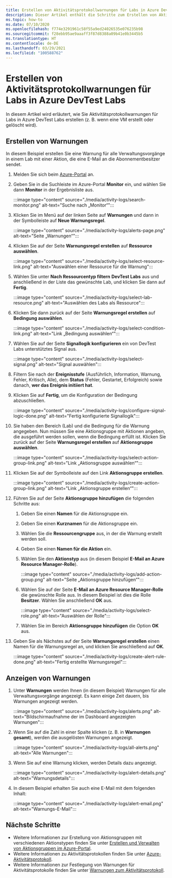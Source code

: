 ```yaml
---
title: Erstellen von Aktivitätsprotokollwarnungen für Labs in Azure DevTest Labs
description: Dieser Artikel enthält die Schritte zum Erstellen von Aktivitätsprotokollwarnungen für Labs in Azure DevTest Labs.
ms.topic: how-to
ms.date: 07/10/2020
ms.openlocfilehash: f774e3291961c58f55a9ed24026535e076235b98
ms.sourcegitcommit: f28ebb95ae9aaaff3f87d8388a09b41e0b3445b5
ms.translationtype: HT
ms.contentlocale: de-DE
ms.lasthandoff: 03/29/2021
ms.locfileid: "100588762"
---
```

# <a name="create-activity-log-alerts-for-labs-in-azure-devtest-labs"></a>Erstellen von Aktivitätsprotokollwarnungen für Labs in Azure DevTest Labs
In diesem Artikel wird erläutert, wie Sie Aktivitätsprotokollwarnungen für Labs in Azure DevTest Labs erstellen (z. B. wenn eine VM erstellt oder gelöscht wird).

## <a name="create-alerts"></a>Erstellen von Warnungen
In diesem Beispiel erstellen Sie eine Warnung für alle Verwaltungsvorgänge in einem Lab mit einer Aktion, die eine E-Mail an die Abonnementbesitzer sendet. 

1. Melden Sie sich beim [Azure-Portal](https://portal.azure.com) an.
1. Geben Sie in die Suchleiste im Azure-Portal **Monitor** ein, und wählen Sie dann **Monitor** in der Ergebnisliste aus. 

    :::image type="content" source="./media/activity-logs/search-monitor.png" alt-text="Suche nach „Monitor“":::        
1. Klicken Sie im Menü auf der linken Seite auf **Warnungen** und dann in der Symbolleiste auf **Neue Warnungsregel**. 

    :::image type="content" source="./media/activity-logs/alerts-page.png" alt-text="Seite „Warnungen“":::    
1. Klicken Sie auf der Seite **Warnungsregel erstellen** auf **Ressource auswählen**. 

    :::image type="content" source="./media/activity-logs/select-resource-link.png" alt-text="Auswählen einer Ressource für die Warnung":::        
1. Wählen Sie unter **Nach Ressourcentyp filtern** **DevTest Labs** aus und anschließend in der Liste das gewünschte Lab, und klicken Sie dann auf **Fertig**.

    :::image type="content" source="./media/activity-logs/select-lab-resource.png" alt-text="Auswählen des Labs als Ressource":::
1. Klicken Sie dann zurück auf der Seite **Warnungsregel erstellen** auf **Bedingung auswählen**. 

    :::image type="content" source="./media/activity-logs/select-condition-link.png" alt-text="Link „Bedingung auswählen“":::    
1. Wählen Sie auf der Seite **Signallogik konfigurieren** ein von DevTest Labs unterstütztes Signal aus. 

    :::image type="content" source="./media/activity-logs/select-signal.png" alt-text="Signal auswählen":::
1. Filtern Sie nach der **Ereignisstufe** (Ausführlich, Information, Warnung, Fehler, Kritisch, Alle), dem **Status** (Fehler, Gestartet, Erfolgreich) sowie danach, **wer das Ereignis initiiert hat**. 
1. Klicken Sie auf **Fertig**, um die Konfiguration der Bedingung abzuschließen. 

    :::image type="content" source="./media/activity-logs/configure-signal-logic-done.png" alt-text="Fertig konfigurierte Signallogik":::
1. Sie haben den Bereich (Lab) und die Bedingung für die Warnung angegeben. Nun müssen Sie eine Aktionsgruppe mit Aktionen angeben, die ausgeführt werden sollen, wenn die Bedingung erfüllt ist. Klicken Sie zurück auf der Seite **Warnungsregel erstellen** auf **Aktionsgruppe auswählen**. 

    :::image type="content" source="./media/activity-logs/select-action-group-link.png" alt-text="Link „Aktionsgruppe auswählen“":::
1. Klicken Sie auf der Symbolleiste auf den Link **Aktionsgruppe erstellen**. 

    :::image type="content" source="./media/activity-logs/create-action-group-link.png" alt-text="Link „Aktionsgruppe erstellen“":::
1. Führen Sie auf der Seite **Aktionsgruppe hinzufügen** die folgenden Schritte aus:
    1. Geben Sie einen **Namen** für die Aktionsgruppe ein.
    1. Geben Sie einen **Kurznamen** für die Aktionsgruppe ein. 
    1. Wählen Sie die **Ressourcengruppe** aus, in der die Warnung erstellt werden soll. 
    1. Geben Sie einen **Namen für die Aktion** ein. 
    1. Wählen Sie den **Aktionstyp** aus (in diesem Beispiel **E-Mail an Azure Resource Manager-Rolle**). 

        :::image type="content" source="./media/activity-logs/add-action-group.png" alt-text="Seite „Aktionsgruppe hinzufügen“":::
    1. Wählen Sie auf der Seite **E-Mail an Azure Resource Manager-Rolle** die gewünschte Rolle aus. In diesem Beispiel ist dies die Rolle **Besitzer**. Wählen Sie anschließend **OK** aus. 

        :::image type="content" source="./media/activity-logs/select-role.png" alt-text="Auswählen der Rolle":::            
    1. Wählen Sie im Bereich **Aktionsgruppe hinzufügen** die Option **OK** aus. 
1. Geben Sie als Nächstes auf der Seite **Warnungsregel erstellen** einen Namen für die Warnungsregel an, und klicken Sie anschließend auf **OK**. 

    :::image type="content" source="./media/activity-logs/create-alert-rule-done.png" alt-text="Fertig erstellte Warnungsregel":::

## <a name="view-alerts"></a>Anzeigen von Warnungen 
1. Unter **Warnungen** werden Ihnen (in diesem Beispiel) Warnungen für alle Verwaltungsvorgänge angezeigt. Es kann einige Zeit dauern, bis Warnungen angezeigt werden. 

    :::image type="content" source="./media/activity-logs/alerts.png" alt-text="Bildschirmaufnahme der im Dashboard angezeigten Warnungen":::
1. Wenn Sie auf die Zahl in einer Spalte klicken (z. B. in **Warnungen gesamt**), werden die ausgelösten Warnungen angezeigt. 

    :::image type="content" source="./media/activity-logs/all-alerts.png" alt-text="Alle Warnungen":::
1. Wenn Sie auf eine Warnung klicken, werden Details dazu angezeigt. 

    :::image type="content" source="./media/activity-logs/alert-details.png" alt-text="Warnungsdetails":::
1. In diesem Beispiel erhalten Sie auch eine E-Mail mit dem folgenden Inhalt: 

    :::image type="content" source="./media/activity-logs/alert-email.png" alt-text="Warnungs-E-Mail":::

## <a name="next-steps"></a>Nächste Schritte
- Weitere Informationen zur Erstellung von Aktionsgruppen mit verschiedenen Aktionstypen finden Sie unter [Erstellen und Verwalten von Aktionsgruppen im Azure-Portal](../azure-monitor/alerts/action-groups.md).
- Weitere Informationen zu Aktivitätsprotokollen finden Sie unter [Azure-Aktivitätsprotokoll](../azure-monitor/essentials/activity-log.md).
- Weitere Informationen zur Festlegung von Warnungen für Aktivitätsprotokolle finden Sie unter [Warnungen zum Aktivitätsprotokoll](../azure-monitor/alerts/activity-log-alerts.md).

